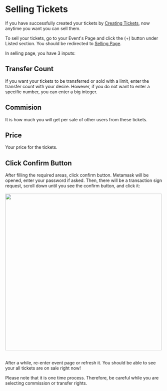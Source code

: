 # Selling Tickets
If you have successfully created your tickets by [Creating Tickets](/Usage/eventmanagement/create_tickets.md), now anytime you want you can sell them. 

To sell your tickets, go to your Event's Page and click the (+) button under Listed section. You should be redirected to [Selling Page](/Pages/Subpages/sell.md).

In selling page, you have 3 inputs:
## Transfer Count
If you want your tickets to be transferred or sold with a limit, enter the transfer count with your desire. However, if you do not want to enter a specific number, you can enter a big integer.

## Commision
It is how much you will get per sale of other users from these tickets.

## Price
Your price for the tickets.

## Click Confirm Button
After filling the required areas, click confirm button. Metamask will be opened, enter your password if asked. Then, there will be a transaction sign request, scroll down until you see the confirm button, and click it:
<br/> <br/>
<img src="https://raw.githubusercontent.com/sadigulbey/tickript.github.io/main/static/usage/m_sell.png" style="height:500px;"></img>
<br /><br />

After a while, re-enter event page or refresh it. You should be able to see your all tickets are on sale right now!

Please note that it is one time process. Therefore, be careful while you are selecting commission or transfer rights.


